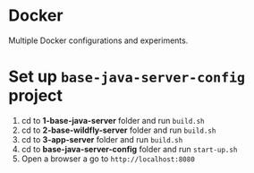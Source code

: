 # Docker
Multiple Docker configurations and experiments.

# Set up `base-java-server-config` project

1. cd to **1-base-java-server** folder and run `build.sh`
2. cd to **2-base-wildfly-server** folder and run `build.sh`
3. cd to **3-app-server** folder and run `build.sh`
4. cd to **base-java-server-config** folder and run `start-up.sh`
5. Open a browser a go to `http://localhost:8080`
